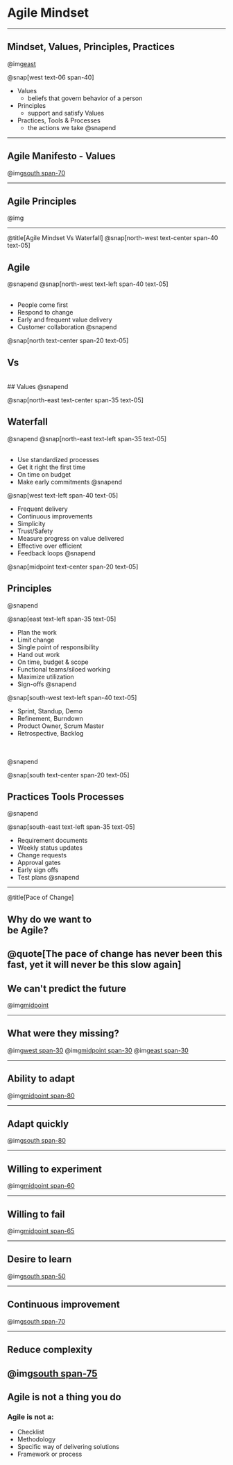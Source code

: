 
# Agile Mindset
---
## Mindset, Values, Principles, Practices
@img[east](assets/img/agile-mindset.jpg)

@snap[west text-06 span-40]
- Values
   - beliefs that govern behavior of a person
- Principles
   - support and satisfy Values
- Practices, Tools & Processes
   - the actions we take
@snapend
---
## Agile Manifesto - Values
@img[south span-70](assets/img/agile-manifesto.png)

---
## Agile Principles
@img[](assets/img/agile-principles.png)

---
@title[Agile Mindset Vs Waterfall]
@snap[north-west text-center span-40 text-05]
## Agile
@snapend
@snap[north-west text-left span-40 text-05]
<br>
<br>
- People come first
- Respond to change
- Early and frequent value delivery
- Customer collaboration
@snapend

@snap[north text-center span-20 text-05]
## Vs
<br>
## Values
@snapend

@snap[north-east text-center span-35 text-05]
## Waterfall
@snapend
@snap[north-east text-left span-35 text-05]
<br>
<br>
- Use standardized processes
- Get it right the first time
- On time on budget
- Make early commitments
@snapend

@snap[west text-left span-40 text-05]
- Frequent delivery
- Continuous improvements
- Simplicity
- Trust/Safety
- Measure progress on value delivered
- Effective over efficient
- Feedback loops
@snapend

@snap[midpoint text-center span-20 text-05]
## Principles
@snapend

@snap[east text-left span-35 text-05]
- Plan the work
- Limit change
- Single point of responsibility
- Hand out work
- On time, budget & scope
- Functional teams/siloed working
- Maximize utilization
- Sign-offs
@snapend

@snap[south-west text-left span-40 text-05]
- Sprint, Standup, Demo
- Refinement, Burndown
- Product Owner, Scrum Master
- Retrospective, Backlog
<br>
<br>
@snapend

@snap[south text-center span-20 text-05]
## Practices Tools Processes
@snapend

@snap[south-east text-left span-35 text-05]
- Requirement documents
- Weekly status updates
- Change requests
- Approval gates
- Early sign offs
- Test plans
@snapend

---
@title[Pace of Change]
## Why do we want to<br> be Agile?
@quote[The pace of change has never been this fast, yet it will never be this slow again]
---
## We can't predict the future
@img[midpoint](assets/img/mind-reader.png)

---
## What were they missing?
@img[west span-30](assets/img/blockbuster.png)
@img[midpoint span-30](assets/img/kodak.jpg)
@img[east span-30](assets/img/toysrus.png)

---
## Ability to adapt
@img[midpoint span-80](assets/img/adaptability.png)

---
## Adapt quickly
@img[south span-80](assets/img/limit-wip.png)

---
## Willing to experiment
@img[midpoint span-60](assets/img/experiment.png)

---
## Willing to fail
@img[midpoint span-65](assets/img/fail.png)

---
## Desire to learn
@img[south span-50](assets/img/brain.jpg)

---
## Continuous improvement
@img[south span-70](assets/img/make-time.png)

---
## Reduce complexity
@img[south span-75](assets/img/ham.png)
---
## Agile is not a thing you do
### Agile is **not** a:
- Checklist
- Methodology
- Specific way of delivering solutions
- Framework or process
